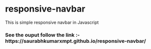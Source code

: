 # responsive-navbar
This is simple responsive navbar in Javascript<br>
<h3>See the ouput follow the link :- https://saurabhkumarxmpt.github.io/responsive-navbar/</h3>
